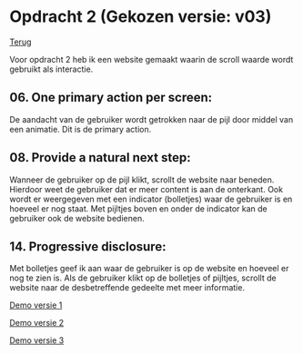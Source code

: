 # Opdracht 2 (Gekozen versie: v03)

[Terug](..)

Voor opdracht 2 heb ik een website gemaakt waarin de scroll waarde wordt gebruikt als interactie.

## 06. One primary action per screen:

De aandacht van de gebruiker wordt getrokken naar de pijl door middel van een animatie. Dit is de primary action.

## 08. Provide a natural next step:

Wanneer de gebruiker op de pijl klikt, scrollt de website naar beneden. Hierdoor weet de gebruiker dat er meer content is aan de onterkant. Ook wordt er weergegeven met een indicator (bolletjes) waar de gebruiker is en hoeveel er nog staat. Met pijltjes boven en onder de indicator kan de gebruiker ook de website bedienen.

## 14. Progressive disclosure:

Met bolletjes geef ik aan waar de gebruiker is op de website en hoeveel er nog te zien is. Als de gebruiker klikt op de bolletjes of pijltjes, scrollt de website naar de desbetreffende gedeelte met meer informatie.

[Demo versie 1](v01/)

[Demo versie 2](v02/)

[Demo versie 3](v03/)
